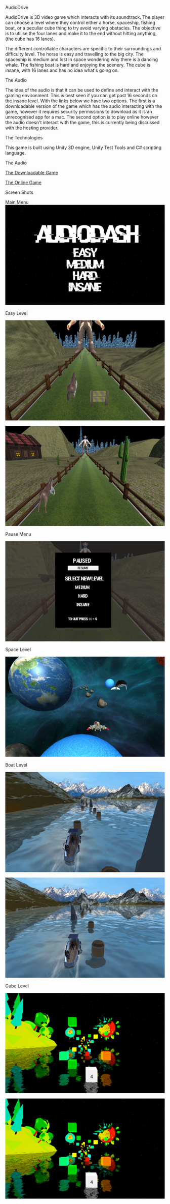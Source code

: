 AudioDrive

AudioDrive is 3D video game which interacts with its soundtrack. The player can choose a level where they control either a horse, spaceship, fishing boat, or a peculiar cube thing to try avoid varying obstacles. The objective is to utilise the four lanes and make it to the end without hitting anything, (the cube has 16 lanes).

The different controllable characters are specific to their surroundings and difficulty level. The horse is easy and travelling to the big city. The spaceship is medium and lost in space wondering why there is a dancing whale. The fishing boat is hard and enjoying the scenery. The cube is insane, with 16 lanes and has no idea what's going on.

The Audio

The idea of the audio is that it can be used to define and interact with the gaming environment. This is best seen if you can get past 16 seconds on the insane level. With the links below we have two options. The first is a downloadable version of the game which has the audio interacting with the game, however it requires security permissions to download as it is an unrecognised app for a mac. The second option is to play online however the audio doesn't interact with the game, this is currently being discussed with the hosting provider.

The Technologies

This game is built using Unity 3D engine, Unity Test Tools and C# scripting language.

The Audio

[The Downloadable Game](https://www.dropbox.com/s/f4v1956bnb9y4xj/AudioDash.app.zip?dl=0)

[The Online Game](http://www.newgrounds.com/portal/view/681537)

Screen Shots

Main Menu
![Start Menu](./AudioDashImages/StartScreen.png?raw=true)

Easy Level

![Easy 1](./AudioDashImages/Easy%201.png?raw=true)

![Easy 1](./AudioDashImages/Easy%202.png?raw=true)

Pause Menu

![Pause](./AudioDashImages/Pause.png?raw=true)

Space Level

![Space](./AudioDashImages/Medium.png?raw=true)

Boat Level

![Boat](./AudioDashImages/Hard%201.png?raw=true)

![Boat](./AudioDashImages/Hard%202.png?raw=true)

Cube Level

![Cube](./AudioDashImages/Insane%201.png?raw=true)

![Cube](./AudioDashImages/Insane%201.png?raw=true)

